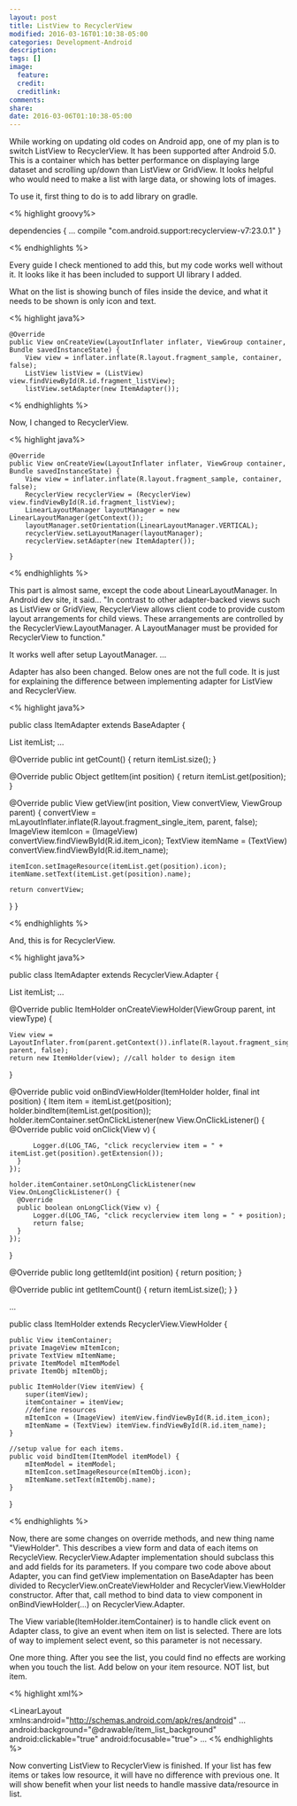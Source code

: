 ```yaml
---
layout: post
title: ListView to RecyclerView
modified: 2016-03-16T01:10:38-05:00
categories: Development-Android
description:
tags: []
image:
  feature:
  credit:
  creditlink:
comments:
share:
date: 2016-03-06T01:10:38-05:00
---
```


While working on updating old codes on Android app, one of my plan is to switch ListView to RecyclerView. It has been supported after Android 5.0.
This is a container which has better performance on displaying large dataset and scrolling up/down than ListView or GridView. It looks helpful who would need to make a list with large data, or showing lots of images.

To use it, first thing to do is to add library on gradle.

<% highlight groovy%>

dependencies {
    ...
    compile "com.android.support:recyclerview-v7:23.0.1"
}

<% endhighlights %>

Every guide I check mentioned to add this, but my code works well without it. It looks like it has been included to support UI library I added.

What on the list is showing bunch of files inside the device, and what it needs to be shown is only icon and text.

<% highlight java%>

    @Override
    public View onCreateView(LayoutInflater inflater, ViewGroup container, Bundle savedInstanceState) {
        View view = inflater.inflate(R.layout.fragment_sample, container, false);
        ListView listView = (ListView) view.findViewById(R.id.fragment_listView);
        listView.setAdapter(new ItemAdapter());

<% endhighlights %>

Now, I changed to RecyclerView.

<% highlight java%>

    @Override
    public View onCreateView(LayoutInflater inflater, ViewGroup container, Bundle savedInstanceState) {
        View view = inflater.inflate(R.layout.fragment_sample, container, false);
        RecyclerView recyclerView = (RecyclerView) view.findViewById(R.id.fragment_listView);
        LinearLayoutManager layoutManager = new LinearLayoutManager(getContext());
        layoutManager.setOrientation(LinearLayoutManager.VERTICAL);
        recyclerView.setLayoutManager(layoutManager);
        recyclerView.setAdapter(new ItemAdapter());

    }

<% endhighlights %>

This part is almost same, except the code about LinearLayoutManager.
In Android dev site, it said...
"In contrast to other adapter-backed views such as ListView or GridView, RecyclerView allows client code to provide custom layout arrangements for child views. These arrangements are controlled by the RecyclerView.LayoutManager. A LayoutManager must be provided for RecyclerView to function."

It works well after setup LayoutManager.
...


Adapter has also been changed.
Below ones are not the full code. It is just for explaining the difference between implementing adapter for ListView and RecyclerView.

<% highlight java%>

public class ItemAdapter extends BaseAdapter {

  List<Item> itemList;
  ...

  @Override
  public int getCount() {
    return itemList.size();
  }

  @Override
  public Object getItem(int position) {
    return itemList.get(position);
  }

  @Override
  public View getView(int position, View convertView, ViewGroup parent) {
    convertView = mLayoutInflater.inflate(R.layout.fragment_single_item, parent, false);
    ImageView itemIcon = (ImageView) convertView.findViewById(R.id.item_icon);
    TextView itemName = (TextView) convertView.findViewById(R.id.item_name);

    itemIcon.setImageResource(itemList.get(position).icon);
    itemName.setText(itemList.get(position).name);

    return convertView;
  }
}

<% endhighlights %>

And, this is for RecyclerView.

<% highlight java%>

public class ItemAdapter extends RecyclerView.Adapter<ItemHolder> {

  List<Item> itemList;
  ...

  @Override
  public ItemHolder onCreateViewHolder(ViewGroup parent, int viewType) {

    View view = LayoutInflater.from(parent.getContext()).inflate(R.layout.fragment_single_item, parent, false);
    return new ItemHolder(view); //call holder to design item
  }

  @Override
  public void onBindViewHolder(ItemHolder holder, final int position) {
    Item item = itemList.get(position);
    holder.bindItem(itemList.get(position));
    holder.itemContainer.setOnClickListener(new View.OnClickListener() {
      @Override
      public void onClick(View v) {

          Logger.d(LOG_TAG, "click recyclerview item = " + itemList.get(position).getExtension());
      }
    });

    holder.itemContainer.setOnLongClickListener(new View.OnLongClickListener() {
      @Override
      public boolean onLongClick(View v) {
          Logger.d(LOG_TAG, "click recyclerview item long = " + position);
          return false;
      }
    });
  }

  @Override
  public long getItemId(int position) {
    return position;
  }

  @Override
  public int getItemCount() {
    return itemList.size();
  }
}

...

public class ItemHolder extends RecyclerView.ViewHolder {

    public View itemContainer;
    private ImageView mItemIcon;
    private TextView mItemName;
    private ItemModel mItemModel
    private ItemObj mItemObj;

    public ItemHolder(View itemView) {
        super(itemView);
        itemContainer = itemView;
        //define resources
        mItemIcon = (ImageView) itemView.findViewById(R.id.item_icon);
        mItemName = (TextView) itemView.findViewById(R.id.item_name);
    }

    //setup value for each items.
    public void bindItem(ItemModel itemModel) {
        mItemModel = itemModel;
        mItemIcon.setImageResource(mItemObj.icon);
        mItemName.setText(mItemObj.name);
    }
}

<% endhighlights %>

Now, there are some changes on override methods, and new thing name "ViewHolder".
This describes a view form and data of each items on RecycleView. RecyclerView.Adapter implementation should subclass this and add fields for its parameters. If you compare two code above about Adapter, you can find getView implementation on BaseAdapter has been divided to RecyclerView.onCreateViewHolder and RecyclerView.ViewHolder constructor.
After that, call method to bind data to view component in onBindViewHolder(...) on RecyclerView.Adapter.

The View variable(ItemHolder.itemContainer) is to handle click event on Adapter class, to give an event when item on list is selected. There are lots of way to implement select event, so this parameter is not necessary.


One more thing. After you see the list, you could find no effects are working when you touch the list. Add below on your item resource. NOT list, but item.

<% highlight xml%>

<LinearLayout
    xmlns:android="http://schemas.android.com/apk/res/android"
    ...
    android:background="@drawable/item_list_background"
    android:clickable="true"
    android:focusable="true">
    ...
<% endhighlights %>

Now converting ListView to RecyclerView is finished. If your list has few items or takes low resource, it will have no difference with previous one. It will show benefit when your list needs to handle massive data/resource in list.
